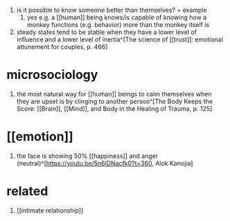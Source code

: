 1. is it possible to know someone better than themselves? + example
	1. yes e.g. a [[human]] being knows/is capable of knowing how a monkey functions (e.g. behavior) more than the monkey itself is
2. steady states tend to be stable when they have a lower level of influence and a lower level of inertia^[The science of [[trust]]: emotional attunement for couples, p. 466]

# microsociology
1. the most natural way for [[human]] beings to calm themselves when they are upset is by clinging to another person^[The Body Keeps the Score: [[Brain]], [[Mind]], and Body in the Healing of Trauma, p. 125]

# [[emotion]]
1. the face is showing 50% [[happiness]] and anger (neutral)^[https://youtu.be/5n6lDNacfk0?t=360, Alok Kanojia]

# related
1. [[intimate relationship]]